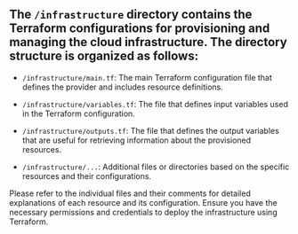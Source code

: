 ## The `/infrastructure` directory contains the Terraform configurations for provisioning and managing the cloud infrastructure. The directory structure is organized as follows:

- `/infrastructure/main.tf`: The main Terraform configuration file that defines the provider and includes resource definitions.
   
- `/infrastructure/variables.tf`: The file that defines input variables used in the Terraform configuration.
   
- `/infrastructure/outputs.tf`: The file that defines the output variables that are useful for retrieving information about the provisioned resources.
   
- `/infrastructure/...`: Additional files or directories based on the specific resources and their configurations.
   
Please refer to the individual files and their comments for detailed explanations of each resource and its configuration. Ensure you have the necessary permissions and credentials to deploy the infrastructure using Terraform.
